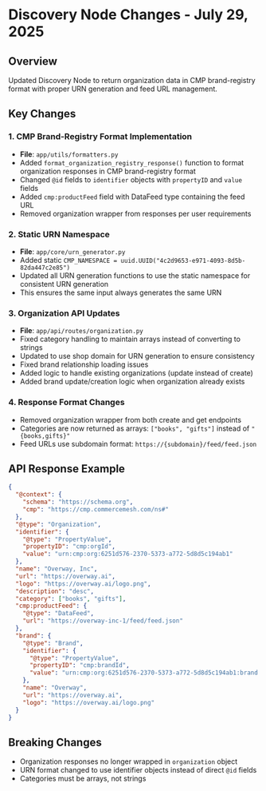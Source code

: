# Discovery Node Changes - July 29, 2025

## Overview
Updated Discovery Node to return organization data in CMP brand-registry format with proper URN generation and feed URL management.

## Key Changes

### 1. CMP Brand-Registry Format Implementation
- **File**: `app/utils/formatters.py`
- Added `format_organization_registry_response()` function to format organization responses in CMP brand-registry format
- Changed `@id` fields to `identifier` objects with `propertyID` and `value` fields
- Added `cmp:productFeed` field with DataFeed type containing the feed URL
- Removed organization wrapper from responses per user requirements

### 2. Static URN Namespace
- **File**: `app/core/urn_generator.py`
- Added static `CMP_NAMESPACE = uuid.UUID("4c2d9653-e971-4093-8d5b-82da447c2e85")`
- Updated all URN generation functions to use the static namespace for consistent URN generation
- This ensures the same input always generates the same URN

### 3. Organization API Updates
- **File**: `app/api/routes/organization.py`
- Fixed category handling to maintain arrays instead of converting to strings
- Updated to use shop domain for URN generation to ensure consistency
- Fixed brand relationship loading issues
- Added logic to handle existing organizations (update instead of create)
- Added brand update/creation logic when organization already exists

### 4. Response Format Changes
- Removed organization wrapper from both create and get endpoints
- Categories are now returned as arrays: `["books", "gifts"]` instead of `"{books,gifts}"`
- Feed URLs use subdomain format: `https://{subdomain}/feed/feed.json`

## API Response Example
```json
{
  "@context": {
    "schema": "https://schema.org",
    "cmp": "https://cmp.commercemesh.com/ns#"
  },
  "@type": "Organization",
  "identifier": {
    "@type": "PropertyValue",
    "propertyID": "cmp:orgId",
    "value": "urn:cmp:org:6251d576-2370-5373-a772-5d8d5c194ab1"
  },
  "name": "Overway, Inc",
  "url": "https://overway.ai",
  "logo": "https://overway.ai/logo.png",
  "description": "desc",
  "category": ["books", "gifts"],
  "cmp:productFeed": {
    "@type": "DataFeed",
    "url": "https://overway-inc-1/feed/feed.json"
  },
  "brand": {
    "@type": "Brand",
    "identifier": {
      "@type": "PropertyValue",
      "propertyID": "cmp:brandId",
      "value": "urn:cmp:org:6251d576-2370-5373-a772-5d8d5c194ab1:brand:77b7d210-1cea-5c2b-9d2d-18c48f6cb11c"
    },
    "name": "Overway",
    "url": "https://overway.ai",
    "logo": "https://overway.ai/logo.png"
  }
}
```

## Breaking Changes
- Organization responses no longer wrapped in `organization` object
- URN format changed to use identifier objects instead of direct `@id` fields
- Categories must be arrays, not strings